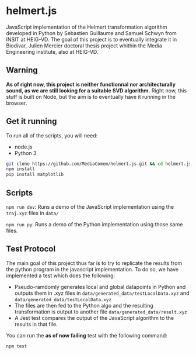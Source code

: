 # helmert.js
JavaScript implementation of the Helmert transformation algorithm developed in Python by Sebastien Guillaume and Samuel Schwyn from INSIT at HEIG-VD. The goal of this project is to eventually integrate it in Biodivar, Julien Mercier doctoral thesis project whithin the Media Engineering institute, also at HEIG-VD.

## Warning
**As of right now, this project is neither functionnal nor architecturally sound, as we are still looking for a suitable SVD algorithm.** Right now, this stuff is built on Node, but the aim is to eventually have it running in the browser. 

## Get it running
To run all of the scripts, you will need:
* node.js
* Python 3

```bash
git clone https://github.com/MediaComem/helmert.js.git && cd helmert.js
npm install 
pip install matplotlib
```

## Scripts
`npm run dev`: Runs a demo of the JavaScript implementation using the `traj.xyz` files in `data/`

`npm run py`: Runs a demo of the Python implementation using those same files.

## Test Protocol
The main goal of this project thus far is to try to replicate the results from the python program in the javascript implementation. To do so, we have implemented a test which does the following:
* Pseudo-ramdomly generates local and global datapoints in Python and outputs them in .xyz files in `data/generated_data/testLocalData.xyz` and `data/generated_data/testLocalData.xyz`
* The files are then fed to the Python algo and the resulting transformation is output to another file `data/generated_data/result.xyz`
* A Jest test compares the output of the JavaScript algorithm to the results in that file.

You can run the **as of now failing** test with the following command:
```bash
npm test
```
